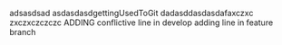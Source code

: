 adsasdsad
asdasdasdgettingUsedToGit
dadasddasdasdafaxczxc
zxczxczczczc
ADDING conflictive line in develop
adding line in feature branch